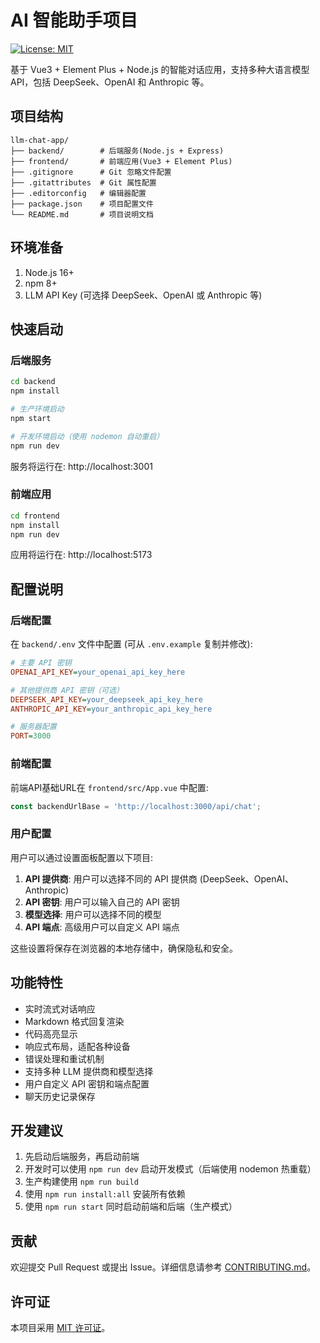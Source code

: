 # AI 智能助手项目

[![License: MIT](https://img.shields.io/badge/License-MIT-yellow.svg)](https://opensource.org/licenses/MIT)

基于 Vue3 + Element Plus + Node.js 的智能对话应用，支持多种大语言模型 API，包括 DeepSeek、OpenAI 和 Anthropic 等。

## 项目结构

```
llm-chat-app/
├── backend/        # 后端服务(Node.js + Express)
├── frontend/       # 前端应用(Vue3 + Element Plus)
├── .gitignore      # Git 忽略文件配置
├── .gitattributes  # Git 属性配置
├── .editorconfig   # 编辑器配置
├── package.json    # 项目配置文件
└── README.md       # 项目说明文档
```

## 环境准备

1. Node.js 16+
2. npm 8+
3. LLM API Key (可选择 DeepSeek、OpenAI 或 Anthropic 等)

## 快速启动

### 后端服务

```bash
cd backend
npm install

# 生产环境启动
npm start

# 开发环境启动（使用 nodemon 自动重启）
npm run dev
```

服务将运行在: http://localhost:3001

### 前端应用

```bash
cd frontend
npm install
npm run dev
```

应用将运行在: http://localhost:5173

## 配置说明

### 后端配置

在 `backend/.env` 文件中配置 (可从 `.env.example` 复制并修改):

```ini
# 主要 API 密钥
OPENAI_API_KEY=your_openai_api_key_here

# 其他提供商 API 密钥（可选）
DEEPSEEK_API_KEY=your_deepseek_api_key_here
ANTHROPIC_API_KEY=your_anthropic_api_key_here

# 服务器配置
PORT=3000
```

### 前端配置

前端API基础URL在 `frontend/src/App.vue` 中配置:

```javascript
const backendUrlBase = 'http://localhost:3000/api/chat';
```

### 用户配置

用户可以通过设置面板配置以下项目:

1. **API 提供商**: 用户可以选择不同的 API 提供商 (DeepSeek、OpenAI、Anthropic)
2. **API 密钥**: 用户可以输入自己的 API 密钥
3. **模型选择**: 用户可以选择不同的模型
4. **API 端点**: 高级用户可以自定义 API 端点

这些设置将保存在浏览器的本地存储中，确保隐私和安全。

## 功能特性

- 实时流式对话响应
- Markdown 格式回复渲染
- 代码高亮显示
- 响应式布局，适配各种设备
- 错误处理和重试机制
- 支持多种 LLM 提供商和模型选择
- 用户自定义 API 密钥和端点配置
- 聊天历史记录保存

## 开发建议

1. 先启动后端服务，再启动前端
2. 开发时可以使用 `npm run dev` 启动开发模式（后端使用 nodemon 热重载）
3. 生产构建使用 `npm run build`
4. 使用 `npm run install:all` 安装所有依赖
5. 使用 `npm run start` 同时启动前端和后端（生产模式）

## 贡献

欢迎提交 Pull Request 或提出 Issue。详细信息请参考 [CONTRIBUTING.md](CONTRIBUTING.md)。

## 许可证

本项目采用 [MIT 许可证](LICENSE)。

